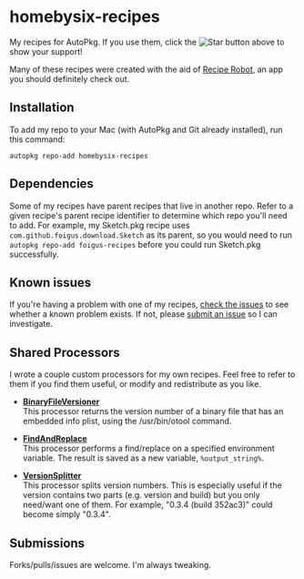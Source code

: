 # homebysix-recipes

My recipes for AutoPkg. If you use them, click the ![Star](README-images/star.png) button above to show your support!

Many of these recipes were created with the aid of [Recipe Robot](https://github.com/homebysix/recipe-robot), an app you should definitely check out.


## Installation

To add my repo to your Mac (with AutoPkg and Git already installed), run this command:

```
autopkg repo-add homebysix-recipes
```


## Dependencies

Some of my recipes have parent recipes that live in another repo. Refer to a given recipe's parent recipe identifier to determine which repo you'll need to add. For example, my Sketch.pkg recipe uses `com.github.foigus.download.Sketch` as its parent, so you would need to run `autopkg repo-add foigus-recipes` before you could run Sketch.pkg successfully.


## Known issues

If you're having a problem with one of my recipes, [check the issues](https://github.com/autopkg/homebysix-recipes/issues) to see whether a known problem exists. If not, please [submit an issue](https://github.com/autopkg/homebysix-recipes/issues/new) so I can investigate.


## Shared Processors

I wrote a couple custom processors for my own recipes. Feel free to refer to them if you find them useful, or modify and redistribute as you like.

- __[BinaryFileVersioner](BinaryFileVersioner/README.md)__  
    This processor returns the version number of a binary file that has an embedded info plist, using the /usr/bin/otool command.

- __[FindAndReplace](FindAndReplace/README.md)__  
This processor performs a find/replace on a specified environment variable. The result is saved as a new variable, `%output_string%`.

- __[VersionSplitter](VersionSplitter/README.md)__  
    This processor splits version numbers. This is especially useful if the version contains two parts (e.g. version and build) but you only need/want one of them. For example, "0.3.4 (build 352ac3)" could become simply "0.3.4".


## Submissions

Forks/pulls/issues are welcome. I'm always tweaking.
